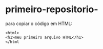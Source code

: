 # primeiro-repositorio-

para copiar o código em HTML:
```
<html>
<h1>meu primeiro arquivo HTML</h1>
</html 
```

